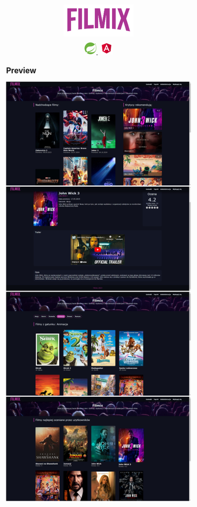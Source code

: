 
<p align="center">
  <img src="filmix-front/src/assets/images/logo/logo.png" alt="Logo">
</p>

<div style="text-align: center;">
  <a href="##" title="Spring Boot">
    <img src="readMeIcon/spring-icon.svg" alt="Spring Boot" height="32" />
  </a>
  &nbsp;
  <a href="##" title="Angular">
    <img src="readMeIcon/angular.svg" alt="Angular" height="32" />
  </a>
</div>

## Preview


<img src="readMeIcon/index.png"> 

<img src="readMeIcon/movieDetail.png"> 

<img src="readMeIcon/genreMovies.png"> 

<img src="readMeIcon/top10.png"> 

